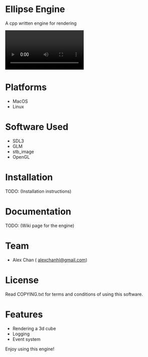 
Ellipse Engine
==================

A cpp written engine for rendering

<video width="250">
 <source src="./Assets/EllipseShow.webm">
 </source>
</video>

Platforms
==================

- MacOS 
- Linux

Software Used
==================

- SDL3
- GLM
- stb_image
- OpenGL

Installation
==================

TODO: (Installation instructions)

Documentation
==================

TODO: (Wiki page for the engine)

Team
================

- Alex Chan ( alexchanhl@gmail.com)

License
================

Read COPYING.txt for terms and conditions of using this software. 

Features
==================

- Rendering a 3d cube
- Logging
- Event system


Enjoy using this engine!

